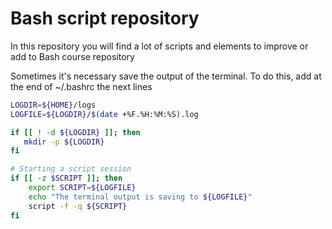 # Bash script repository
In this repository you will find a lot of scripts and elements to improve or add to Bash course repository


Sometimes it's necessary save the output of the terminal. To do this, add at the end of ~/.bashrc the next lines

```bash
LOGDIR=${HOME}/logs
LOGFILE=${LOGDIR}/$(date +%F.%H:%M:%S).log

if [[ ! -d ${LOGDIR} ]]; then
   mkdir -p ${LOGDIR}
fi

# Starting a script session
if [[ -z $SCRIPT ]]; then
    export SCRIPT=${LOGFILE}
    echo "The terminal output is saving to ${LOGFILE}"
    script -f -q ${SCRIPT}
fi
```
